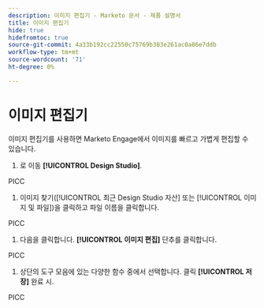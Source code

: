 ```yaml
---
description: 이미지 편집기 - Marketo 문서 - 제품 설명서
title: 이미지 편집기
hide: true
hidefromtoc: true
source-git-commit: 4a33b192cc22550c75769b383e261ac0a86e7ddb
workflow-type: tm+mt
source-wordcount: '71'
ht-degree: 0%

---
```


# 이미지 편집기

이미지 편집기를 사용하면 Marketo Engage에서 이미지를 빠르고 가볍게 편집할 수 있습니다.

1. 로 이동 **[!UICONTROL Design Studio]**.

PICC

1. 이미지 찾기([!UICONTROL 최근 Design Studio 자산] 또는 [!UICONTROL 이미지 및 파일])을 클릭하고 파일 이름을 클릭합니다.

PICC

1. 다음을 클릭합니다. **[!UICONTROL 이미지 편집]** 단추를 클릭합니다.

PICC

1. 상단의 도구 모음에 있는 다양한 함수 중에서 선택합니다. 클릭 **[!UICONTROL 저장]** 완료 시.

PICC
